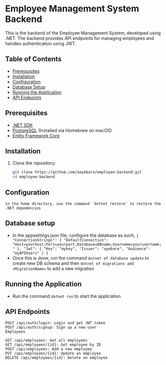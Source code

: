 # Employee Management System Backend

This is the backend of the Employee Management System, developed using .NET. The backend provides API endpoints for managing employees and handles authentication using JWT.

## Table of Contents

- [Prerequisites](#prerequisites)
- [Installation](#installation)
- [Configuration](#configuration)
- [Database Setup](#database-setup)
- [Running the Application](#running-the-application)
- [API Endpoints](#api-endpoints)

## Prerequisites

- [.NET SDK](https://dotnet.microsoft.com/download)
- [PostgreSQL](https://www.postgresql.org/download/) (Installed via Homebrew on macOS)
- [Entity Framework Core](https://docs.microsoft.com/en-us/ef/core/)

## Installation

1. Clone the repository:
   ```bash
   git clone https://github.com/aayebare/employee-backend.git
   cd employee-backend

## Configuration
    in the home directory, use the command `dotnet restore` to restore the .NET depedencies

## Database setup
   - In the appsettings.json file, configure the database as such, 
    `
    {
  "ConnectionStrings": {
    "DefaultConnection": "Host=yourhost;Port=yourport;Database=DBname;Username=yourusername;"
  },
  "Jwt": {
    "Key": "mykey",
    "Issuer": "ayebare",
    "Audience": "myAPIUsers"
  }
}
    `
- Once this is done, run the command `dotnet ef database update` to create new DB schema and then `dotnet ef migrations add <MigrationName>`
    to add a new migration

## Running the Application
- Run the command `dotnet run` to start the application

## API Endpoints

    POST /api/auth/login: Login and get JWT token
    POST /api/auth/signup: Sign up a new user
    Employees

    GET /api/employees: Get all employees
    GET /api/employees/{id}: Get employee by ID
    POST /api/employees: Add a new employee
    PUT /api/employees/{id}: Update an employee
    DELETE /api/employees/{id}: Delete an employee
